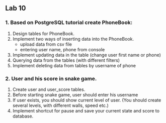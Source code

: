 ## Lab 10

### 1. Based on PostgreSQL tutorial create PhoneBook:

1. Design tables for PhoneBook.
2. Implement two ways of inserting data into the PhoneBook.
    * upload data from csv file
    * entering user name, phone from console  
4. Implement updating data in the table (change user first name or phone)
5. Querying data from the tables (with different filters)
6. Implement deleting data from tables by username of phone



### 2. User and his score in snake game.
1. Create user and user_score tables.
2. Before starting snake game, user should enter his username
3. If user exists, you should show current level of user. (You should create several levels, with different walls, speed etc.)
4. Implement shortcut for pause and save your current state and score to database.   
